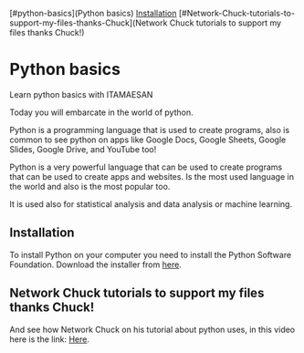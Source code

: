 
[#python-basics](Python basics)
[Installation](Installation)
[#Network-Chuck-tutorials-to-support-my-files-thanks-Chuck](Network Chuck tutorials to support my files thanks Chuck!)

# Python basics
Learn python basics with ITAMAESAN

Today you will embarcate in the world of python.

Python is a programming language that is used to create programs, also is common to see python on apps like Google Docs, Google Sheets, Google Slides, Google Drive, and YouTube too!

Python is a very powerful language that can be used to create programs that can be used to create apps and websites.
Is the most used language in the world and also is the most popular too.

It is used also for statistical analysis and data analysis or machine learning.

## Installation
To install Python on your computer you need to install the Python Software Foundation.
Download the installer from [here](https://www.python.org/downloads/).

## Network Chuck tutorials to support my files thanks Chuck!
And see how Network Chuck on his tutorial about python uses, in this video here is the link: [Here](https://www.youtube.com/watch?v=mRMmlo_Uqcs).